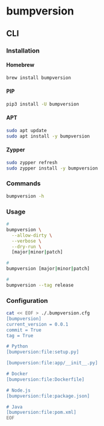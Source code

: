 # bumpversion

## CLI

### Installation

#### Homebrew

```sh
brew install bumpversion
```

#### PIP

```sh
pip3 install -U bumpversion
```

#### APT

```sh
sudo apt update
sudo apt install -y bumpversion
```

#### Zypper

```sh
sudo zypper refresh
sudo zypper install -y bumpversion
```

### Commands

```sh
bumpversion -h
```

### Usage

```sh
#
bumpversion \
  --allow-dirty \
  --verbose \
  --dry-run \
  [major|minor|patch]

#
bumpversion [major|minor|patch]

#
bumpversion --tag release
```

### Configuration

```sh
cat << EOF > ./.bumpversion.cfg
[bumpversion]
current_version = 0.0.1
commit = True
tag = True

# Python
[bumpversion:file:setup.py]

[bumpversion:file:app/__init__.py]

# Docker
[bumpversion:file:Dockerfile]

# Node.js
[bumpversion:file:package.json]

# Java
[bumpversion:file:pom.xml]
EOF
```
